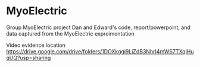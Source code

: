 # MyoElectric
Group MyoElectric project
Dan and Edward's code, report/powerpoint, and data captured from the MyoElectric expreimentation

Video evidence location
https://drive.google.com/drive/folders/1DOXkggi9LjZdB3NhrI4mWS7TXqlHuqUQ?usp=sharing

